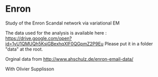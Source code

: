 # Enron
Study of the Enron Scandal network via variational EM

The data used for the analysis is available here :
https://drive.google.com/open?id=1yU1QMUQh5KsjGBexhqXlF0QGpmZ2P9Eu
Please put it in a folder "data" at the root.

Orginal data from http://www.ahschulz.de/enron-email-data/

With Olivier Supplisson

